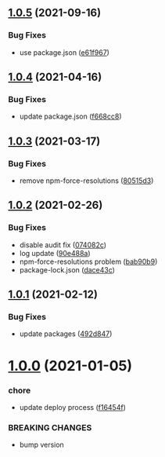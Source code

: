 ## [1.0.5](https://github.com/beecode-rs/msh-cli/compare/v1.0.4...v1.0.5) (2021-09-16)


### Bug Fixes

* use package.json ([e61f967](https://github.com/beecode-rs/msh-cli/commit/e61f9677f5f0f68d72bc1a80fe574cc8a8344088))

## [1.0.4](https://github.com/beecode-rs/msh-cli/compare/v1.0.3...v1.0.4) (2021-04-16)


### Bug Fixes

* update package.json ([f668cc8](https://github.com/beecode-rs/msh-cli/commit/f668cc84b0b441efe86441f0cfbec7736229ee09))

## [1.0.3](https://github.com/beecode-rs/msh-cli/compare/v1.0.2...v1.0.3) (2021-03-17)


### Bug Fixes

* remove npm-force-resolutions ([80515d3](https://github.com/beecode-rs/msh-cli/commit/80515d36b60b9fd750bc1dc01d5d2784beb3e1db))

## [1.0.2](https://github.com/beecode-rs/msh-cli/compare/v1.0.1...v1.0.2) (2021-02-26)


### Bug Fixes

* disable audit fix ([074082c](https://github.com/beecode-rs/msh-cli/commit/074082c41f1161df1b755d2faafb5344592269aa))
* log update ([90e488a](https://github.com/beecode-rs/msh-cli/commit/90e488a4c135b5d059bf3a24cae62637aeb1b5f0))
* npm-force-resolutions problem ([bab90b9](https://github.com/beecode-rs/msh-cli/commit/bab90b94973e51f9aaca1bbd273b3baa277afcfd))
* package-lock.json ([dace43c](https://github.com/beecode-rs/msh-cli/commit/dace43c0617ae0170f8a87de1d3cea6ce44a8626))

## [1.0.1](https://github.com/beecode-rs/msh-cli/compare/v1.0.0...v1.0.1) (2021-02-12)


### Bug Fixes

* update packages ([492d847](https://github.com/beecode-rs/msh-cli/commit/492d847d13419d25418598ef6c603e1ff12a880d))

# [1.0.0](https://github.com/beecode-rs/msh-cli/compare/v0.1.8...v1.0.0) (2021-01-05)


### chore

* update deploy process ([f16454f](https://github.com/beecode-rs/msh-cli/commit/f16454feb76485d0d22a06486aaae93df54de154))


### BREAKING CHANGES

* bump version
